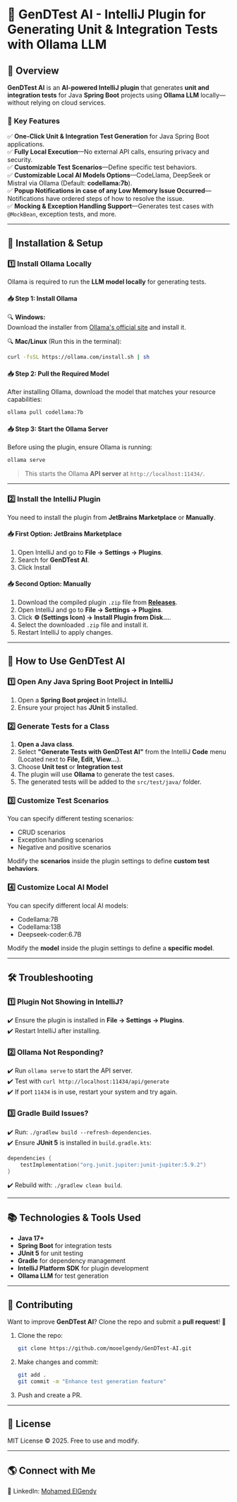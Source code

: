 # 🧪 GenDTest AI - IntelliJ Plugin for Generating Unit & Integration Tests with Ollama LLM

## 📌 Overview

**GenDTest AI** is an **AI-powered IntelliJ plugin** that generates **unit and integration tests** for Java **Spring Boot** projects using **Ollama LLM** locally—without relying on cloud services.

### 🚀 **Key Features**

✅ **One-Click Unit & Integration Test Generation** for Java Spring Boot applications.\
✅ **Fully Local Execution**—No external API calls, ensuring privacy and security.\
✅ **Customizable Test Scenarios**—Define specific test behaviors.\
✅ **Customizable Local AI Models Options**—CodeLlama, DeepSeek or Mistral via Ollama (Default: **codellama:7b**).\
✅ **Popup Notifications in case of any Low Memory Issue Occurred**—Notifications have ordered steps of how to resolve the issue.\
✅ **Mocking & Exception Handling Support**—Generates test cases with `@MockBean`, exception tests, and more.

---

## 🔧 Installation & Setup

### **1️⃣ Install Ollama Locally**

Ollama is required to run the **LLM model locally** for generating tests.

#### **📥 Step 1: Install Ollama**

🔍 **Windows:**\
Download the installer from [Ollama's official site](https://ollama.com/download) and install it.

🔍 **Mac/Linux** (Run this in the terminal):

```sh
curl -fsSL https://ollama.com/install.sh | sh
```

#### **📥 Step 2: Pull the Required Model**

After installing Ollama, download the model that matches your resource capabilities:

```sh
ollama pull codellama:7b
```

#### **📥 Step 3: Start the Ollama Server**

Before using the plugin, ensure Ollama is running:

```sh
ollama serve
```

> This starts the Ollama **API server** at `http://localhost:11434/`.

---

### **2️⃣ Install the IntelliJ Plugin**

You need to install the plugin from **JetBrains Marketplace** or **Manually**.


#### **📥 First Option: JetBrains Marketplace**

1. Open IntelliJ and go to **File → Settings → Plugins**.
2. Search for **GenDTest AI**.
3. Click Install

#### **📥 Second Option: Manually**

1. Download the compiled plugin `.zip` file from **[Releases](https://github.com/mooelgendy/GenDTest-AI/releases)**.
2. Open IntelliJ and go to **File → Settings → Plugins**.
3. Click **⚙️ (Settings Icon) → Install Plugin from Disk...**.
4. Select the downloaded `.zip` file and install it.
5. Restart IntelliJ to apply changes.

---

## 🚀 How to Use GenDTest AI

### **1️⃣ Open Any Java Spring Boot Project in IntelliJ**

1. Open a **Spring Boot project** in IntelliJ.
2. Ensure your project has **JUnit 5** installed.

### **2️⃣ Generate Tests for a Class**

1. **Open a Java class**.
2. Select **"Generate Tests with GenDTest AI"** from the IntelliJ **Code** menu (Located next to **File, Edit, View...**).
3. Choose **Unit test** or **Integration test**
4. The plugin will use **Ollama** to generate the test cases.
5. The generated tests will be added to the `src/test/java/` folder.

### **3️⃣ Customize Test Scenarios**

You can specify different testing scenarios:

- CRUD scenarios
- Exception handling scenarios
- Negative and positive scenarios

Modify the **scenarios** inside the plugin settings to define **custom test behaviors**.

### **4️⃣ Customize Local AI Model**

You can specify different local AI models:

- Codellama:7B
- Codellama:13B
- Deepseek-coder:6.7B

Modify the **model** inside the plugin settings to define a **specific model**.

---

## 🛠 Troubleshooting

### **1️⃣ Plugin Not Showing in IntelliJ?**

✔️ Ensure the plugin is installed in **File → Settings → Plugins**.\
✔️ Restart IntelliJ after installing.

### **2️⃣ Ollama Not Responding?**

✔️ Run `ollama serve` to start the API server.\
✔️ Test with `curl http://localhost:11434/api/generate` \
✔️ If port `11434` is in use, restart your system and try again.

### **3️⃣ Gradle Build Issues?**

✔️ Run: `./gradlew build --refresh-dependencies`.\
✔️ Ensure **JUnit 5** is installed in `build.gradle.kts`:

```kotlin
dependencies {
    testImplementation("org.junit.jupiter:junit-jupiter:5.9.2")
}
```

✔️ Rebuild with: `./gradlew clean build`.

---

## 📚 Technologies & Tools Used

- **Java 17+**
- **Spring Boot** for integration tests
- **JUnit 5** for unit testing
- **Gradle** for dependency management
- **IntelliJ Platform SDK** for plugin development
- **Ollama LLM** for test generation

---

## 🤝 Contributing

Want to improve **GenDTest AI**? Clone the repo and submit a **pull request**! 🚀

1. Clone the repo:
   ```sh
   git clone https://github.com/mooelgendy/GenDTest-AI.git
   ```
2. Make changes and commit:
   ```sh
   git add .
   git commit -m "Enhance test generation feature"
   ```
3. Push and create a PR.

---

## 🌟 License

MIT License © 2025. Free to use and modify.

---

## 🌎 Connect with Me

🔗 LinkedIn: [Mohamed ElGendy](https://linkedin.com/in/mooelgendy)
